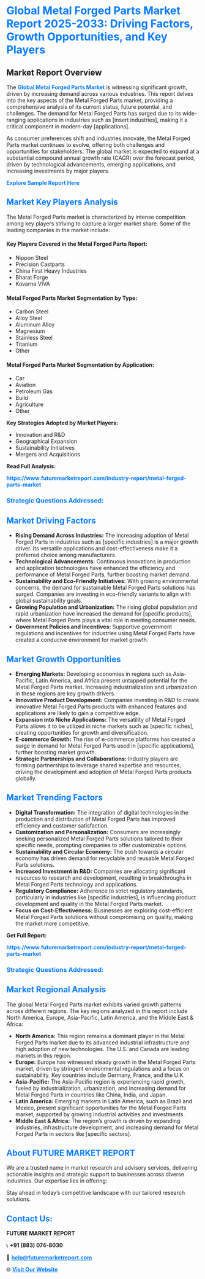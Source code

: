 <h1 style="color: #007BFF;">Global Metal Forged Parts Market Report 2025-2033: Driving Factors, Growth Opportunities, and Key Players</h1>

<section id="overview">
<h2>Market Report Overview</h2>
<p>The <a href="https://www.futuremarketreport.com/industry-report/metal-forged-parts-market" style="color: #007BFF; text-decoration: none;"><strong>Global Metal Forged Parts Market</strong></a> is witnessing significant growth, driven by increasing demand across various industries. This report delves into the key aspects of the Metal Forged Parts market, providing a comprehensive analysis of its current status, future potential, and challenges. The demand for Metal Forged Parts has surged due to its wide-ranging applications in industries such as [insert industries], making it a critical component in modern-day [applications].</p>
<p>As consumer preferences shift and industries innovate, the Metal Forged Parts market continues to evolve, offering both challenges and opportunities for stakeholders. The global market is expected to expand at a substantial compound annual growth rate (CAGR) over the forecast period, driven by technological advancements, emerging applications, and increasing investments by major players.</p>
</section>

<section id="overview">
<p><a href="https://www.futuremarketreport.com/request-sample/reportId=26069" style="color: #007BFF; text-decoration: none;"><strong>Explore Sample Report Here</strong></a></p>
</section>

<section id="key-players">
<h2 style="color: #007BFF;">Market Key Players Analysis</h2>
<p>The Metal Forged Parts market is characterized by intense competition among key players striving to capture a larger market share. Some of the leading companies in the market include:</p>
<h4>Key Players Covered in the Metal Forged Parts Report:</h4>
<ul><li>Nippon Steel</li><li>Precision Castparts</li><li>China First Heavy Industries</li><li>Bharat Forge</li><li>Kovarna VIVA</li></ul>
<h4>Metal Forged Parts Market Segmentation by Type:</h4>
<ul><li>Carbon Steel</li><li>Alloy Steel</li><li>Aluminum Alloy</li><li>Magnesium</li><li>Stainless Steel</li><li>Titanium</li><li>Other</li></ul>

<h4>Metal Forged Parts Market Segmentation by Application:</h4>
<ul><li>Car</li><li>Aviation</li><li>Petroleum Gas</li><li>Build</li><li>Agriculture</li><li>Other</li></ul>
<p><strong>Key Strategies Adopted by Market Players:</strong></p>
<ul>
<li>Innovation and R&D</li>
<li>Geographical Expansion</li>
<li>Sustainability Initiatives</li>
<li>Mergers and Acquisitions</li>
</ul>
</section>

<section>
<p><strong>Read Full Analysis: </strong></p><a href="https://www.futuremarketreport.com/industry-report/metal-forged-parts-market" style="color: #007BFF; text-decoration: none;"><strong>https://www.futuremarketreport.com/industry-report/metal-forged-parts-market</strong></a>
<h3 style="color: #007BFF;">Strategic Questions Addressed:</h3>
</section>

<section id="driving-factors">
<h2 style="color: #007BFF;">Market Driving Factors</h2>
<ul>
<li><strong>Rising Demand Across Industries:</strong> The increasing adoption of Metal Forged Parts in industries such as [specific industries] is a major growth driver. Its versatile applications and cost-effectiveness make it a preferred choice among manufacturers.</li>
<li><strong>Technological Advancements:</strong> Continuous innovations in production and application technologies have enhanced the efficiency and performance of Metal Forged Parts, further boosting market demand.</li>
<li><strong>Sustainability and Eco-Friendly Initiatives:</strong> With growing environmental concerns, the demand for sustainable Metal Forged Parts solutions has surged. Companies are investing in eco-friendly variants to align with global sustainability goals.</li>
<li><strong>Growing Population and Urbanization:</strong> The rising global population and rapid urbanization have increased the demand for [specific products], where Metal Forged Parts plays a vital role in meeting consumer needs.</li>
<li><strong>Government Policies and Incentives:</strong> Supportive government regulations and incentives for industries using Metal Forged Parts have created a conducive environment for market growth.</li>
</ul>
</section>

<section id="growth-opportunities">
<h2 style="color: #007BFF;">Market Growth Opportunities</h2>
<ul>
<li><strong>Emerging Markets:</strong> Developing economies in regions such as Asia-Pacific, Latin America, and Africa present untapped potential for the Metal Forged Parts market. Increasing industrialization and urbanization in these regions are key growth drivers.</li>
<li><strong>Innovative Product Development:</strong> Companies investing in R&D to create innovative Metal Forged Parts products with enhanced features and applications are likely to gain a competitive edge.</li>
<li><strong>Expansion into Niche Applications:</strong> The versatility of Metal Forged Parts allows it to be utilized in niche markets such as [specific niches], creating opportunities for growth and diversification.</li>
<li><strong>E-commerce Growth:</strong> The rise of e-commerce platforms has created a surge in demand for Metal Forged Parts used in [specific applications], further boosting market growth.</li>
<li><strong>Strategic Partnerships and Collaborations:</strong> Industry players are forming partnerships to leverage shared expertise and resources, driving the development and adoption of Metal Forged Parts products globally.</li>
</ul>
</section>

<section id="trending-factors">
<h2 style="color: #007BFF;">Market Trending Factors</h2>
<ul>
<li><strong>Digital Transformation:</strong> The integration of digital technologies in the production and distribution of Metal Forged Parts has improved efficiency and customer satisfaction.</li>
<li><strong>Customization and Personalization:</strong> Consumers are increasingly seeking personalized Metal Forged Parts solutions tailored to their specific needs, prompting companies to offer customizable options.</li>
<li><strong>Sustainability and Circular Economy:</strong> The push towards a circular economy has driven demand for recyclable and reusable Metal Forged Parts solutions.</li>
<li><strong>Increased Investment in R&D:</strong> Companies are allocating significant resources to research and development, resulting in breakthroughs in Metal Forged Parts technology and applications.</li>
<li><strong>Regulatory Compliance:</strong> Adherence to strict regulatory standards, particularly in industries like [specific industries], is influencing product development and quality in the Metal Forged Parts market.</li>
<li><strong>Focus on Cost-Effectiveness:</strong> Businesses are exploring cost-efficient Metal Forged Parts solutions without compromising on quality, making the market more competitive.</li>
</ul>
</section>

<section>
<p><strong>Get Full Report: </strong></p><a href="https://www.futuremarketreport.com/industry-report/metal-forged-parts-market" style="color: #007BFF; text-decoration: none;"><strong>https://www.futuremarketreport.com/industry-report/metal-forged-parts-market</strong></a>
<h3 style="color: #007BFF;">Strategic Questions Addressed:</h3>
</section>


<section id="regional-analysis">
<h2 style="color: #007BFF;">Market Regional Analysis</h2>
<p>The global Metal Forged Parts market exhibits varied growth patterns across different regions. The key regions analyzed in this report include North America, Europe, Asia-Pacific, Latin America, and the Middle East & Africa:</p>
<ul>
<li><strong>North America:</strong> This region remains a dominant player in the Metal Forged Parts market due to its advanced industrial infrastructure and high adoption of new technologies. The U.S. and Canada are leading markets in this region.</li>
<li><strong>Europe:</strong> Europe has witnessed steady growth in the Metal Forged Parts market, driven by stringent environmental regulations and a focus on sustainability. Key countries include Germany, France, and the U.K.</li>
<li><strong>Asia-Pacific:</strong> The Asia-Pacific region is experiencing rapid growth, fueled by industrialization, urbanization, and increasing demand for Metal Forged Parts in countries like China, India, and Japan.</li>
<li><strong>Latin America:</strong> Emerging markets in Latin America, such as Brazil and Mexico, present significant opportunities for the Metal Forged Parts market, supported by growing industrial activities and investments.</li>
<li><strong>Middle East & Africa:</strong> The region’s growth is driven by expanding industries, infrastructure development, and increasing demand for Metal Forged Parts in sectors like [specific sectors].</li>
</ul>
</section>

<footer>
<h2 style="color: #007BFF;">About FUTURE MARKET REPORT</h2>
<p>We are a trusted name in market research and advisory services, delivering actionable insights and strategic support to businesses across diverse industries. Our expertise lies in offering:</p>

<p>Stay ahead in today’s competitive landscape with our tailored research solutions.</p>

<h2 style="color: #007BFF;">Contact Us:</h2>
<p><strong>FUTURE MARKET REPORT</strong></p>
<p>📞 <strong>+91 (883) 074-8030</strong></p>
<p>📧 <strong><a href="mailto:help@futuremarketreport.com" style="color: #007BFF;">help@futuremarketreport.com</a></strong></p>
<p>🌐 <strong><a href="https://www.futuremarketreport.com/" style="color: #007BFF;">Visit Our Website</a></strong></p>
</footer>